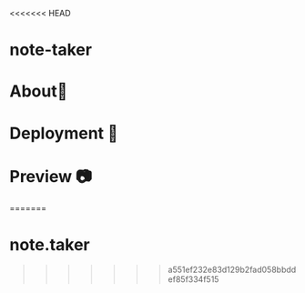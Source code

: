 <<<<<<< HEAD
# note-taker

# About📃

# Deployment 🚀



# Preview 📷
 
=======
# note.taker
>>>>>>> a551ef232e83d129b2fad058bbddef85f334f515
